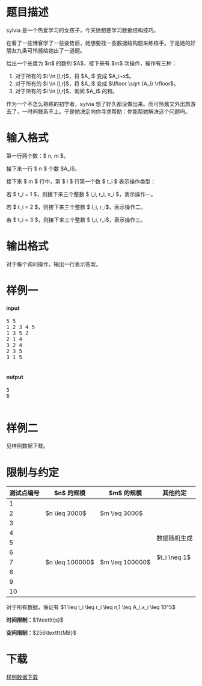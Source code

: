 # 题目描述

<p>sylvia 是一个热爱学习的女孩子，今天她想要学习数据结构技巧。</p>
<p>在看了一些博客学了一些姿势后，她想要找一些数据结构题来练练手。于是她的好朋友九条可怜酱给她出了一道题。</p>
<p>给出一个长度为 $n$ 的数列 $A$，接下来有 $m$ 次操作，操作有三种：</p>
<ol><li>对于所有的 $i \in [l,r]$，将 $A_i$ 变成 $A_i+x$。</li>
<li>对于所有的 $i \in [l,r]$，将 $A_i$ 变成 $\lfloor \sqrt {A_i} \rfloor$。</li>
<li>对于所有的 $i \in [l,r]$，询问 $A_i$ 的和。</li>
</ol><p>作为一个不怎么熟练的初学者，sylvia 想了好久都没做出来。而可怜酱又外出旅游去了，一时间联系不上。于是她决定向你寻求帮助：你能帮她解决这个问题吗。</p>

# 输入格式


<p>第一行两个数：$ n, m $。</p>
<p>接下来一行 $ n $ 个数 $A_i$。</p>
<p>接下来 $ m $ 行中，第 $ i $ 行第一个数 $ t_i $ 表示操作类型：</p>
<p>若 $ t_i = 1 $，则接下来三个整数 $ l_i, r_i, x_i $，表示操作一。</p>
<p>若 $ t_i = 2 $，则接下来三个整数 $ l_i, r_i$，表示操作二。</p>
<p>若 $ t_i = 3 $，则接下来三个整数 $ l_i, r_i$，表示操作三。</p>

# 输出格式


<p>对于每个询问操作，输出一行表示答案。</p>

# 样例一


<h4>input</h4>
<pre>5 5
1 2 3 4 5
1 3 5 2
2 1 4
3 2 4
2 3 5
3 1 5

</pre>

<h4>output</h4>
<pre>5
6

</pre>


# 样例二


<p>见样例数据下载。</p>

# 限制与约定


<div class="table-responsive">
    <table class="table table-bordered table-text-center table-vertical-middle"><thead><tr><th>测试点编号</th><th>$n$ 的规模</th><th>$m$ 的规模</th><th>其他约定</th></tr></thead><tbody><tr><td>1</td><td rowspan="3">$n \leq 3000$</td><td rowspan="3">$m \leq 3000$</td><td rowspan="3"></td></tr><tr><td>2</td></tr><tr><td>3</td></tr><tr><td>4</td><td rowspan="7">$n \leq 100000$</td><td rowspan="7">$m \leq 100000$</td><td rowspan="2">数据随机生成</td></tr><tr><td>5</td></tr><tr><td>6</td><td rowspan="2">$t_i \neq 1$</td></tr><tr><td>7</td></tr><tr><td>8</td><td rowspan="3"></td></tr><tr><td>9</td></tr><tr><td>10</td></tr></tbody></table></div>

<p>对于所有数据，保证有 $1 \leq l_i \leq r_i \leq n,1 \leq A_i,x_i \leq 10^5$</p>
<p><strong>时间限制：</strong>$1\texttt{s}$</p>
<p><strong>空间限制：</strong>$256\texttt{MB}$</p>

# 下载


<p><a href="/download.php?type=problem&amp;id=228">样例数据下载</a></p>
